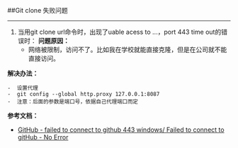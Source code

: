 ##Git clone 失败问题

---
1.  当用git clone url命令时，出现了uable acess to ...，port 443 time out的错误时：
**问题原因：**
	-  网络被限制，访问不了。比如我在学校就能直接克隆，但是在公司就不能直接访问。

 **解决办法：**

	-  设置代理
	-  git config --global http.proxy 127.0.0.1:8087
	-  注意：后面的参数是端口号，依据自己代理端口而定

**参考文档：**

-  [GitHub - failed to connect to github 443 windows/ Failed to connect to gitHub - No Error](http://stackoverflow.com/questions/18356502/github-failed-to-connect-to-github-443-windows-failed-to-connect-to-github)